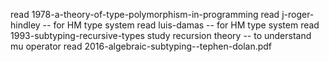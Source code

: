 read 1978-a-theory-of-type-polymorphism-in-programming
read j-roger-hindley -- for HM type system
read luis-damas -- for HM type system
read 1993-subtyping-recursive-types
study recursion theory -- to understand mu operator
read 2016-algebraic-subtyping--tephen-dolan.pdf
